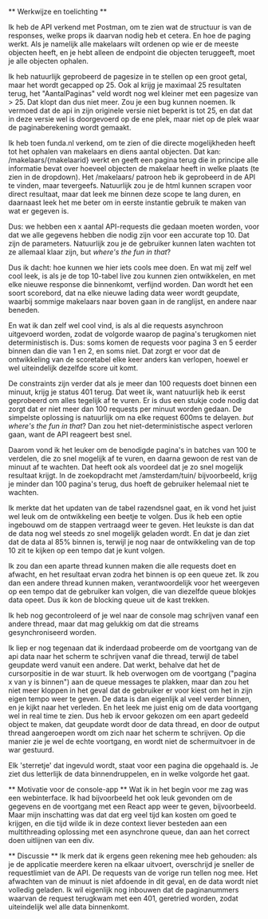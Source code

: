 ** Werkwijze en toelichting **

Ik heb de API verkend met Postman, om te zien wat de structuur is van de responses, welke props ik daarvan nodig heb et cetera.
En hoe de paging werkt. Als je namelijk alle makelaars wilt ordenen op wie er de meeste objecten heeft, en je hebt alleen de endpoint die objecten teruggeeft, moet je alle objecten ophalen.

Ik heb natuurlijk geprobeerd de pagesize in te stellen op een groot getal, maar het wordt gecapped op 25. 
Ook al krijg je maximaal 25 resultaten terug, het "AantalPaginas" veld wordt nog wel kleiner met een pagesize van > 25.
Dat klopt dan dus niet meer. Zou je een bug kunnen noemen. Ik vermoed dat de api in zijn originele versie niet beperkt is tot 25, en dat dat in deze versie wel is doorgevoerd op de ene plek, maar niet op de plek waar de paginaberekening wordt gemaakt. 

Ik heb toen funda.nl verkend, om te zien of die directe mogelijkheden heeft tot het ophalen van makelaars en diens aantal objecten.
Dat kan: /makelaars/{makelaarid} werkt en geeft een pagina terug die in principe alle informatie bevat over hoeveel objecten de makelaar heeft in welke plaats (te zien in de dropdown).
Het /makelaars/ patroon heb ik geprobeerd in de API te vinden, maar tevergeefs. Natuurlijk zou je de html kunnen scrapen voor direct resultaat, maar dat leek me binnen deze scope te lang duren, en daarnaast leek het me beter om in eerste instantie gebruik te maken van wat er gegeven is.

Dus: we hebben een x aantal API-requests die gedaan moeten worden, voor dat we alle gegevens hebben die nodig zijn voor een accurate top 10.
Dat zijn de parameters. 
Natuurlijk zou je de gebruiker kunnen laten wachten tot ze allemaal klaar zijn, but _where's the fun in that_?

Dus ik dacht: hoe kunnen we hier iets cools mee doen.
En wat mij zelf wel cool leek, is als je de top 10-tabel live zou kunnen zien ontwikkelen, en met elke nieuwe response die binnenkomt, verfijnd worden.
Dan wordt het een soort scorebord, dat na elke nieuwe lading data weer wordt geupdate, waarbij sommige makelaars naar boven gaan in de ranglijst, en andere naar beneden.

En wat ik dan zelf wel cool vind, is als al die requests asynchroon uitgevoerd worden, zodat de volgorde waarop de pagina's terugkomen niet deterministisch is. Dus: soms komen de requests voor pagina 3 en 5 eerder binnen dan die van 1 en 2, en soms niet. Dat zorgt er voor dat de ontwikkeling van de scoretabel elke keer anders kan verlopen, hoewel er wel uiteindelijk dezelfde score uit komt.

De constraints zijn verder dat als je meer dan 100 requests doet binnen een minuut, krijg je status 401 terug. Dat weet ik, want natuurlijk heb ik eerst geprobeerd om alles tegelijk af te vuren.
Er is dus een stukje code nodig dat zorgt dat er niet meer dan 100 requests per minuut worden gedaan. 
De simpelste oplossing is natuurlijk om na elke request 600ms te delayen. _but where's the fun in that_?
Dan zou het niet-deterministische aspect verloren gaan, want de API reageert best snel.

Daarom vond ik het leuker om de benodigde pagina's in batches van 100 te verdelen, die zo snel mogelijk af te vuren, en daarna gewoon de rest van de minuut af te wachten.
Dat heeft ook als voordeel dat je zo snel mogelijk resultaat krijgt. In de zoekopdracht met /amsterdam/tuin/ bijvoorbeeld, krijg je minder dan 100 pagina's terug, dus hoeft de gebruiker helemaal niet te wachten.


Ik merkte dat het updaten van de tabel razendsnel gaat, en ik vond het juist wel leuk om de ontwikkeling een beetje te volgen. Dus ik heb een optie ingebouwd om de stappen vertraagd weer te geven.
Het leukste is dan dat de data nog wel steeds zo snel mogelijk geladen wordt. En dat je dan ziet dat de data al 85% binnen is, terwijl je nog naar de ontwikkeling van de top 10 zit te kijken op een tempo dat je kunt volgen.

Ik zou dan een aparte thread kunnen maken die alle requests doet en afwacht, en het resultaat ervan zodra het binnen is op een queue zet. 
Ik zou dan een andere thread kunnen maken, verantwoordelijk voor het weergeven op een tempo dat de gebruiker kan volgen, die van diezelfde queue blokjes data opeet.
Dus ik kon de blocking queue uit de kast trekken.

Ik heb nog gecontroleerd of je wel naar de console mag schrijven vanaf een andere thread, maar dat mag gelukkig om dat die streams gesynchroniseerd worden.

Ik liep er nog tegenaan dat ik inderdaad probeerde om de voortgang van de api data naar het scherm te schrijven vanaf die thread, terwijl de tabel geupdate werd vanuit een andere. Dat werkt, behalve dat het de cursorpositie in de war stuurt.
Ik heb overwogen om de voortgang ("pagina x van y is binnen") aan de queue messages te plakken, maar dan zou het niet meer kloppen in het geval dat de gebruiker er voor kiest om het in zijn eigen tempo weer te geven. De data is dan eigenlijk al veel verder binnen, en je kijkt naar het verleden.
En het leek me juist enig om de data voortgang wel in real time te zien.
Dus heb ik ervoor gekozen om een apart gedeeld object te maken, dat geupdate wordt door de data thread, en door de output thread aangeroepen wordt om zich naar het scherm te schrijven. Op die manier zie je wel de echte voortgang, en wordt niet de schermuitvoer in de war gestuurd.

Elk 'sterretje' dat ingevuld wordt, staat voor een pagina die opgehaald is. Je ziet dus letterlijk de data binnendruppelen, en in welke volgorde het gaat.

** Motivatie voor de console-app **
Wat ik in het begin voor me zag was een webinterface. Ik had bijvoorbeeld het ook leuk gevonden om de gegevens en de voortgang met een React app weer te geven, bijvoorbeeld. Maar mijn inschatting was dat dat erg veel tijd kan kosten om goed te krijgen, en die tijd wilde ik in deze context liever besteden aan een multithreading oplossing met een asynchrone queue, dan aan het correct doen uitlijnen van een div.

** Discussie **
Ik merk dat ik ergens geen rekening mee heb gehouden: als je de applicatie meerdere keren na elkaar uitvoert, overschrijd je sneller de requestlimiet van de API. De requests van de vorige run tellen nog mee. Het afwachten van de minuut is niet afdoende in dit geval, en de data wordt niet volledig geladen.
Ik wil eigenlijk nog inbouwen dat de paginanummers waarvan de request terugkwam met een 401, geretried worden, zodat uiteindelijk wel alle data binnenkomt.